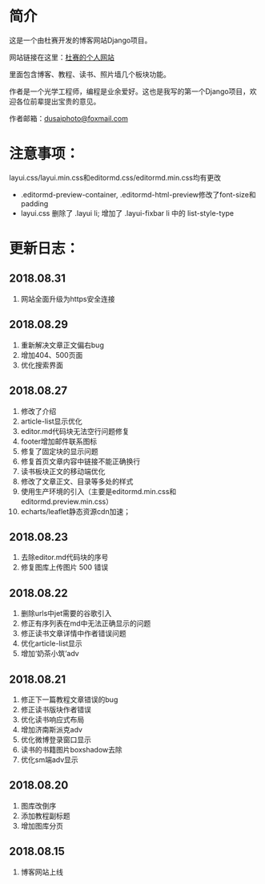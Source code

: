 # 简介
这是一个由杜赛开发的博客网站Django项目。

网站链接在这里：[杜赛的个人网站](http://www.dusaiphoto.com)

里面包含博客、教程、读书、照片墙几个板块功能。

作者是一个光学工程师，编程是业余爱好。这也是我写的第一个Django项目，欢迎各位前辈提出宝贵的意见。

作者邮箱：dusaiphoto@foxmail.com

# 注意事项：
layui.css/layui.min.css和editormd.css/editormd.min.css均有更改
- .editormd-preview-container, .editormd-html-preview修改了font-size和padding
- layui.css 删除了 .layui li; 增加了 .layui-fixbar li 中的 list-style-type

# 更新日志：
## 2018.08.31
1. 网站全面升级为https安全连接

## 2018.08.29
1. 重新解决文章正文偏右bug
2. 增加404、500页面
3. 优化搜索界面


## 2018.08.27
1. 修改了介绍
2. article-list显示优化
3. editor.md代码块无法空行问题修复
4. footer增加邮件联系图标
5. 修复了固定块的显示问题
6. 修复首页文章内容中链接不能正确换行
7. 读书板块正文的移动端优化
8. 修改了文章正文、目录等多处的样式
9. 使用生产环境的引入（主要是editormd.min.css和editormd.preview.min.css）
10. echarts/leaflet静态资源cdn加速；

## 2018.08.23
1. 去除editor.md代码块的序号
2. 修复图库上传图片 500 错误


## 2018.08.22
1. 删除urls中jet需要的谷歌引入
2. 修正有序列表在md中无法正确显示的问题
3. 修正读书文章详情中作者错误问题
4. 优化article-list显示
5. 增加‘奶茶小筑’adv


## 2018.08.21
1. 修正下一篇教程文章错误的bug
2. 修正读书版块作者错误
3. 优化读书响应式布局
4. 增加济南斯派克adv
5. 优化微博登录窗口显示
6. 读书的书籍图片boxshadow去除
7. 优化sm端adv显示

## 2018.08.20
1. 图库改倒序
2. 添加教程副标题
3. 增加图库分页

## 2018.08.15
1. 博客网站上线
